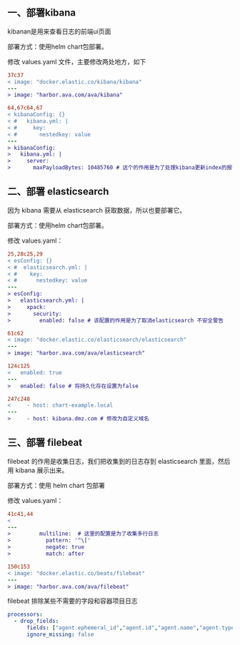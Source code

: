 ## 一、部署kibana

kibanan是用来查看日志的前端ui页面

部署方式：使用helm chart包部署。

修改 values.yaml 文件，主要修改两处地方，如下

```diff
37c37
< image: "docker.elastic.co/kibana/kibana"
---
> image: "harbor.ava.com/ava/kibana"

64,67c64,67
< kibanaConfig: {}
< #   kibana.yml: |
< #     key:
< #       nestedkey: value
---
> kibanaConfig:
>   kibana.yml: |
>     server:
>       maxPayloadBytes: 10485760 # 这个的作用是为了处理kibana更新index的报错信息
```

## 二、部署 elasticsearch

因为 kibana 需要从 elasticsearch 获取数据，所以也要部署它。

部署方式：使用helm chart包部署。

修改 values.yaml：

```diff
25,28c25,29
< esConfig: {}
< #  elasticsearch.yml: |
< #    key:
< #      nestedkey: value
---
> esConfig:
>   elasticsearch.yml: |
>     xpack:
>       security:
>         enabled: false # 该配置的作用是为了取消elasticsearch 不安全警告

61c62
< image: "docker.elastic.co/elasticsearch/elasticsearch"
---
> image: "harbor.ava.com/ava/elasticsearch"

124c125
<   enabled: true
---
>   enabled: false # 将持久化存在设置为false

247c248
<     - host: chart-example.local
---
>     - host: kibana.dmz.com # 修改为自定义域名
```

## 三、部署 filebeat

filebeat 的作用是收集日志，我们把收集到的日志存到 elasticsearch 里面，然后用 kibana 展示出来。

部署方式：使用 helm chart 包部署

修改 values.yaml：

```diff
41c41,44
<
---
>         multiline:  # 这里的配置是为了收集多行日志
>           pattern: '^\['
>           negate: true
>           match: after

150c153
< image: "docker.elastic.co/beats/filebeat"
---
> image: "harbor.ava.com/ava/filebeat"
```

filebeat 排除某些不需要的字段和容器项目日志

```yaml
processors:
  - drop_fields:
      fields: ["agent.ephemeral_id","agent.id","agent.name","agent.type","container.runtime","ecs.version","host.hostname","host.name","kubernetes.labels.pod-template-hash","host.os.version","agent.version","container.image.name","container.id","kubernetes.pod.uid","kubernetes.replicaset.name"]
      ignore_missing: false
```
